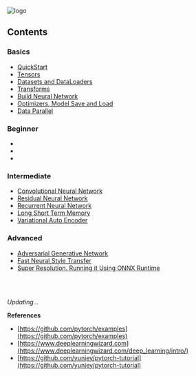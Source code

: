 ![logo](logo/pytorch_logo.svg)



## Contents

### Basics
 - [QuickStart](tutorials/01-basics/01-quickstart/main.py)
 - [Tensors](tutorials/01-basics/02-tensors/main.py)
 - [Datasets and DataLoaders](tutorials/01-basics/03-dataset-dataloaders/main.py)
 - [Transforms](tutorials/01-basics/04-transforms/main.py)
 - [Build Neural Network](tutorials/01-basics/05-neural-network/main.py)
 - [Optimizers, Model Save and Load](tutorials/01-basics/06-optim-save-load/main.py)
 - [Data Parallel](tutorials/01-basics/07-data-parallel/main.py)

### Beginner
 - []()
 - []()
 - []()

### Intermediate
 - [Convolutional Neural Network](tutorials/03-intermediate/01-convolutional-nn/main.py)
 - [Residual Neural Network](tutorials/03-intermediate/02-deep-residual-nn/main.py)
 - [Recurrent Neural Network](tutorials/03-intermediate/03-recurrent-nn/main.py)
 - [Long Short Term Memory](tutorials/03-intermediate/04-lstm-network/main.py)
 - [Variational Auto Encoder](tutorials/03-intermediate/05-var-auto-encode/main.py)
   

### Advanced
- [Adversarial Generative Network](https://github.com/yakhyo/DCGAN-pt)
- [Fast Neural Style Transfer](https://github.com/yakhyo/Fast-Neural-Style-Transfer)
- [Super Resolution. Running it Using ONNX Runtime](tutorials/04-advanced/03-super-resolution-onnx/main.py)

   


<br>
<br>

_Updating..._

**References**
   - [https://github.com/pytorch/examples](https://github.com/pytorch/examples)
   - [https://www.deeplearningwizard.com](https://www.deeplearningwizard.com/deep_learning/intro/)
   - [https://github.com/yunjey/pytorch-tutorial](https://github.com/yunjey/pytorch-tutorial)
